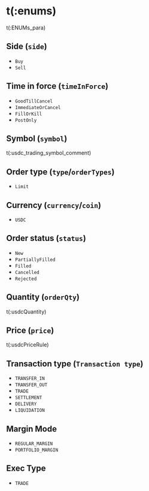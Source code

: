# t(:enums)
t(:ENUMs_para)

## Side (`side`)
* `Buy`
* `Sell`

## Time in force (`timeInForce`)
* `GoodTillCancel`
* `ImmediateOrCancel`
* `FillOrKill`
* `PostOnly`

## Symbol (`symbol`)
t(:usdc_trading_symbol_comment)


## Order type (`type`/`orderTypes`)
* `Limit`


## Currency (`currency`/`coin`)
* `USDC`


## Order status (`status`)
* `New`
* `PartiallyFilled`
* `Filled`
* `Cancelled`
* `Rejected`

## Quantity (`orderQty`)
t(:usdcQuantity)

## Price (`price`)
t(:usdcPriceRule)


## Transaction type (`Transaction type`)
* `TRANSFER_IN`
* `TRANSFER_OUT`
* `TRADE`
* `SETTLEMENT`
* `DELIVERY`
* `LIQUIDATION`

## Margin Mode
* `REGULAR_MARGIN`
* `PORTFOLIO_MARGIN`

## Exec Type
* `TRADE`


